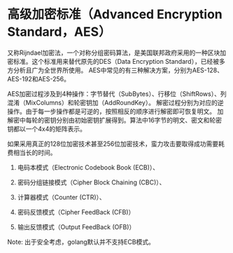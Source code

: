 # 高级加密标准（Advanced Encryption Standard，AES）
又称Rijndael加密法，一个对称分组密码算法，是美国联邦政府采用的一种区块加密标准。这个标准用来替代原先的DES（Data Encryption Standard），已经被多方分析且广为全世界所使用。
AES中常见的有三种解决方案，分别为AES-128、AES-192和AES-256。

AES加密过程涉及到4种操作：字节替代（SubBytes）、行移位（ShiftRows）、列混淆（MixColumns）和轮密钥加（AddRoundKey）。
解密过程分别为对应的逆操作。由于每一步操作都是可逆的，按照相反的顺序进行解密即可恢复明文。
加解密中每轮的密钥分别由初始密钥扩展得到。算法中16字节的明文、密文和轮密钥都以一个4x4的矩阵表示。

如果采用真正的128位加密技术甚至256位加密技术，蛮力攻击要取得成功需要耗费相当长的时间。
1. 电码本模式（Electronic Codebook Book (ECB)）、

2. 密码分组链接模式（Cipher Block Chaining (CBC)）、

3. 计算器模式（Counter (CTR)）、

4. 密码反馈模式（Cipher FeedBack (CFB)）

5. 输出反馈模式（Output FeedBack (OFB)）

Note: 出于安全考虑，golang默认并不支持ECB模式。